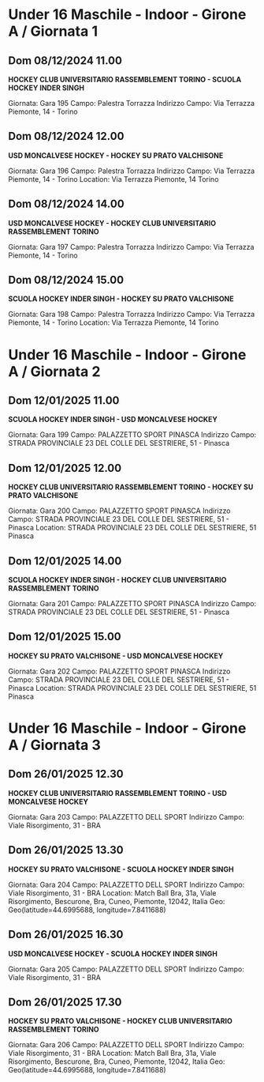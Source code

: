 # Under 16 Maschile - Indoor  - Girone A / Giornata 1
## Dom 08/12/2024 11.00
**HOCKEY CLUB UNIVERSITARIO RASSEMBLEMENT TORINO - SCUOLA HOCKEY INDER SINGH**

Giornata: Gara 195
Campo: Palestra Torrazza 
Indirizzo Campo:  Via Terrazza Piemonte, 14 - Torino


## Dom 08/12/2024 12.00
**USD MONCALVESE HOCKEY - HOCKEY SU PRATO VALCHISONE**

Giornata: Gara 196
Campo: Palestra Torrazza 
Indirizzo Campo:  Via Terrazza Piemonte, 14 - Torino
Location:  Via Terrazza Piemonte, 14 Torino


## Dom 08/12/2024 14.00
**USD MONCALVESE HOCKEY - HOCKEY CLUB UNIVERSITARIO RASSEMBLEMENT TORINO**

Giornata: Gara 197
Campo: Palestra Torrazza 
Indirizzo Campo:  Via Terrazza Piemonte, 14 - Torino


## Dom 08/12/2024 15.00
**SCUOLA HOCKEY INDER SINGH - HOCKEY SU PRATO VALCHISONE**

Giornata: Gara 198
Campo: Palestra Torrazza 
Indirizzo Campo:  Via Terrazza Piemonte, 14 - Torino
Location:  Via Terrazza Piemonte, 14 Torino

# Under 16 Maschile - Indoor  - Girone A / Giornata 2
## Dom 12/01/2025 11.00
**SCUOLA HOCKEY INDER SINGH - USD MONCALVESE HOCKEY**

Giornata: Gara 199
Campo: PALAZZETTO SPORT PINASCA 
Indirizzo Campo:  STRADA PROVINCIALE 23 DEL COLLE DEL SESTRIERE, 51 - Pinasca


## Dom 12/01/2025 12.00
**HOCKEY CLUB UNIVERSITARIO RASSEMBLEMENT TORINO - HOCKEY SU PRATO VALCHISONE**

Giornata: Gara 200
Campo: PALAZZETTO SPORT PINASCA 
Indirizzo Campo:  STRADA PROVINCIALE 23 DEL COLLE DEL SESTRIERE, 51 - Pinasca
Location:  STRADA PROVINCIALE 23 DEL COLLE DEL SESTRIERE, 51 Pinasca


## Dom 12/01/2025 14.00
**SCUOLA HOCKEY INDER SINGH - HOCKEY CLUB UNIVERSITARIO RASSEMBLEMENT TORINO**

Giornata: Gara 201
Campo: PALAZZETTO SPORT PINASCA 
Indirizzo Campo:  STRADA PROVINCIALE 23 DEL COLLE DEL SESTRIERE, 51 - Pinasca


## Dom 12/01/2025 15.00
**HOCKEY SU PRATO VALCHISONE - USD MONCALVESE HOCKEY**

Giornata: Gara 202
Campo: PALAZZETTO SPORT PINASCA 
Indirizzo Campo:  STRADA PROVINCIALE 23 DEL COLLE DEL SESTRIERE, 51 - Pinasca
Location:  STRADA PROVINCIALE 23 DEL COLLE DEL SESTRIERE, 51 Pinasca

# Under 16 Maschile - Indoor  - Girone A / Giornata 3
## Dom 26/01/2025 12.30
**HOCKEY CLUB UNIVERSITARIO RASSEMBLEMENT TORINO - USD MONCALVESE HOCKEY**

Giornata: Gara 203
Campo: PALAZZETTO DELL SPORT 
Indirizzo Campo:  Viale Risorgimento, 31 - BRA


## Dom 26/01/2025 13.30
**HOCKEY SU PRATO VALCHISONE - SCUOLA HOCKEY INDER SINGH**

Giornata: Gara 204
Campo: PALAZZETTO DELL SPORT 
Indirizzo Campo:  Viale Risorgimento, 31 - BRA
Location: Match Ball Bra, 31a, Viale Risorgimento, Bescurone, Bra, Cuneo, Piemonte, 12042, Italia
Geo: Geo(latitude=44.6995688, longitude=7.8411688)


## Dom 26/01/2025 16.30
**USD MONCALVESE HOCKEY - SCUOLA HOCKEY INDER SINGH**

Giornata: Gara 205
Campo: PALAZZETTO DELL SPORT 
Indirizzo Campo:  Viale Risorgimento, 31 - BRA


## Dom 26/01/2025 17.30
**HOCKEY SU PRATO VALCHISONE - HOCKEY CLUB UNIVERSITARIO RASSEMBLEMENT TORINO**

Giornata: Gara 206
Campo: PALAZZETTO DELL SPORT 
Indirizzo Campo:  Viale Risorgimento, 31 - BRA
Location: Match Ball Bra, 31a, Viale Risorgimento, Bescurone, Bra, Cuneo, Piemonte, 12042, Italia
Geo: Geo(latitude=44.6995688, longitude=7.8411688)

